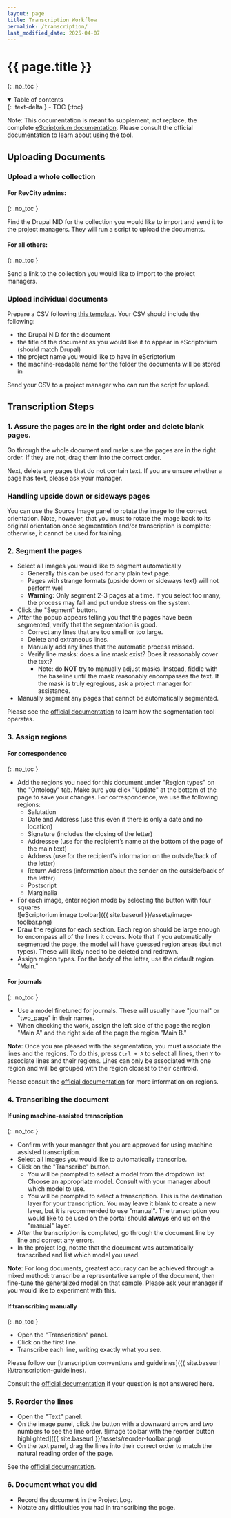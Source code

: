 ```yaml
---
layout: page
title: Transcription Workflow
permalink: /transcription/
last_modified_date: 2025-04-07
---
```


# {{ page.title }}
{: .no_toc }

<details open markdown="block">
  <summary>
    Table of contents
  </summary>
  {: .text-delta }
- TOC
{:toc}
</details>

Note: This documentation is meant to supplement, not replace, the complete [eScriptorium documentation](https://escriptorium.readthedocs.io/en/latest/). Please consult the official documentation to learn about using the tool.

## Uploading Documents

### Upload a whole collection

#### For RevCity admins:
{: .no_toc }

Find the Drupal NID for the collection you would like to import and send it to the project managers. They will run a script to upload the documents.

#### For all others:
{: .no_toc }

Send a link to the collection you would like to import to the project managers.

### Upload individual documents

Prepare a CSV following [this template](https://github.com/AmericanPhilosophicalSociety/RevCityDocs/blob/main/templates/transcription-upload-template.csv). Your CSV should include the following:

- the Drupal NID for the document
- the title of the document as you would like it to appear in eScriptorium (should match Drupal)
- the project name you would like to have in eScriptorium
- the machine-readable name for the folder the documents will be stored in

Send your CSV to a project manager who can run the script for upload.

## Transcription Steps

### 1. Assure the pages are in the right order and delete blank pages.

Go through the whole document and make sure the pages are in the right order. If they are not, drag them into the correct order.

Next, delete any pages that do not contain text. If you are unsure whether a page has text, please ask your manager.

### Handling upside down or sideways pages

You can use the Source Image panel to rotate the image to the correct orientation. Note, however, that you must to rotate the image back to its original orientation once segmentation and/or transcription is complete; otherwise, it cannot be used for training.

### 2. Segment the pages

- Select all images you would like to segment automatically
    - Generally this can be used for any plain text page.
    - Pages with strange formats (upside down or sideways text) will not perform well
    - **Warning**: Only segment 2-3 pages at a time. If you select too many, the process may fail and put undue stress on the system.
- Click the "Segment" button.
- After the popup appears telling you that the pages have been segmented, verify that the segmentation is good.
    - Correct any lines that are too small or too large.
    - Delete and extraneous lines.
    - Manually add any lines that the automatic process missed.
    - Verify line masks: does a line mask exist? Does it reasonably cover the text?
      - Note: do **NOT** try to manually adjust masks. Instead, fiddle with the baseline until the mask reasonably encompasses the text. If the mask is truly egregious, ask a project manager for assistance. 
- Manually segment any pages that cannot be automatically segmented.

Please see the [official documentation](https://escriptorium.readthedocs.io/en/latest/segment/#text-line-segmentation) to learn how the segmentation tool operates.

### 3. Assign regions

#### For correspondence
{: .no_toc }

- Add the regions you need for this document under "Region types" on the "Ontology" tab. Make sure you click "Update" at the bottom of the page to save your changes. For correspondence, we use the following regions:
    - Salutation
    - Date and Address (use this even if there is only a date and no location)
    - Signature (includes the closing of the letter)
    - Addressee (use for the recipient’s name at the bottom of the page of the main text)
    - Address (use for the recipient’s information on the outside/back of the letter)
    - Return Address (information about the sender on the outside/back of the letter)
    - Postscript
    - Marginalia
- For each image, enter region mode by selecting the button with four squares  
![eScriptorium image toolbar]({{ site.baseurl }}/assets/image-toolbar.png)
- Draw the regions for each section. Each region should be large enough to encompass all of the lines it covers. Note that if you automatically segmented the page, the model will have guessed region areas (but not types). These will likely need to be deleted and redrawn.
- Assign region types. For the body of the letter, use the default region "Main."

#### For journals
{: .no_toc }

- Use a model finetuned for journals. These will usually have "journal" or "two_page" in their names.
- When checking the work, assign the left side of the page the region "Main A" and the right side of the page the region "Main B."

**Note**: Once you are pleased with the segmentation, you must associate the lines and the regions. To do this, press ```Ctrl + A``` to select all lines, then ```Y``` to associate lines and their regions. Lines can only be associated with one region and will be grouped with the region closest to their centroid.

Please consult the [official documentation](https://escriptorium.readthedocs.io/en/latest/segment/#region-segmentation) for more information on regions.


### 4. Transcribing the document

#### If using machine-assisted transcription
{: .no_toc }

- Confirm with your manager that you are approved for using machine assisted transcription.
- Select all images you would like to automatically transcribe.
- Click on the "Transcribe" button.
  - You will be prompted to select a model from the dropdown list. Choose an appropriate model. Consult with your manager about which model to use.
  - You will be prompted to select a transcription. This is the destination layer for your transcription. You may leave it blank to create a new layer, but it is recommended to use "manual". The transcription you would like to be used on the portal should **always** end up on the "manual" layer.
- After the transcription is completed, go through the document line by line and correct any errors.
- In the project log, notate that the document was automatically transcribed and list which model you used.

**Note**: For long documents, greatest accuracy can be achieved through a mixed method: transcribe a representative sample of the document, then fine-tune the generalized model on that sample. Please ask your manager if you would like to experiment with this.

#### If transcribing manually
{: .no_toc }

- Open the "Transcription" panel.
- Click on the first line.
- Transcribe each line, writing exactly what you see.

Please follow our [transcription conventions and guidelines]({{ site.baseurl }}/transcription-guidelines).

Consult the [official documentation](https://escriptorium.readthedocs.io/en/latest/transcribe/#editing-with-the-transcription-panel) if your question is not answered here.

### 5. Reorder the lines

- Open the "Text" panel.
- On the image panel, click the button with a downward arrow and two numbers to see the line order.
![image toolbar with the reorder button highlighted]({{ site.baseurl }}/assets/reorder-toolbar.png)
- On the text panel, drag the lines into their correct order to match the natural reading order of the page.

See the [official documentation](https://escriptorium.readthedocs.io/en/latest/transcribe/#sorting-lines).

### 6. Document what you did

- Record the document in the Project Log.
- Notate any difficulties you had in transcribing the page.
